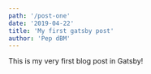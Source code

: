 ```yaml
---
path: '/post-one'
date: '2019-04-22'
title: 'My first gatsby post'
author: 'Pep dBM'
---
```


This is my very first blog post in Gatsby!